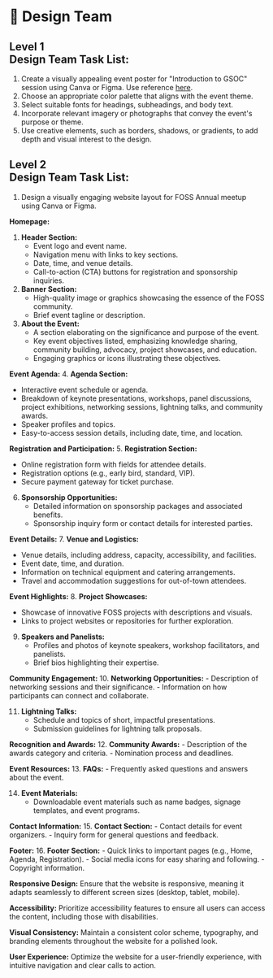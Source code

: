 # 🎨 Design Team

Level 1\
Design Team Task List:
----------------------

1. Create a visually appealing event poster for "Introduction to GSOC" session using Canva or Figma. Use reference [here](https://www.instagram.com/foss\_mec).
2. Choose an appropriate color palette that aligns with the event theme.
3. Select suitable fonts for headings, subheadings, and body text.
4. Incorporate relevant imagery or photographs that convey the event's purpose or theme.
5. Use creative elements, such as borders, shadows, or gradients, to add depth and visual interest to the design.

Level 2\
Design Team Task List:
----------------------

1. Design a visually engaging website layout for FOSS Annual meetup using Canva or Figma.

**Homepage:**

1. **Header Section:**
   * Event logo and event name.
   * Navigation menu with links to key sections.
   * Date, time, and venue details.
   * Call-to-action (CTA) buttons for registration and sponsorship inquiries.
2. **Banner Section:**
   * High-quality image or graphics showcasing the essence of the FOSS community.
   * Brief event tagline or description.
3. **About the Event:**
   * A section elaborating on the significance and purpose of the event.
   * Key event objectives listed, emphasizing knowledge sharing, community building, advocacy, project showcases, and education.
   * Engaging graphics or icons illustrating these objectives.

**Event Agenda:** 4. **Agenda Section:**

* Interactive event schedule or agenda.
* Breakdown of keynote presentations, workshops, panel discussions, project exhibitions, networking sessions, lightning talks, and community awards.
* Speaker profiles and topics.
* Easy-to-access session details, including date, time, and location.

**Registration and Participation:** 5. **Registration Section:**

* Online registration form with fields for attendee details.
* Registration options (e.g., early bird, standard, VIP).
* Secure payment gateway for ticket purchase.

6. **Sponsorship Opportunities:**
   * Detailed information on sponsorship packages and associated benefits.
   * Sponsorship inquiry form or contact details for interested parties.

**Event Details:** 7. **Venue and Logistics:**

* Venue details, including address, capacity, accessibility, and facilities.
* Event date, time, and duration.
* Information on technical equipment and catering arrangements.
* Travel and accommodation suggestions for out-of-town attendees.

**Event Highlights:** 8. **Project Showcases:**

* Showcase of innovative FOSS projects with descriptions and visuals.
* Links to project websites or repositories for further exploration.

9. **Speakers and Panelists:**
   * Profiles and photos of keynote speakers, workshop facilitators, and panelists.
   * Brief bios highlighting their expertise.

**Community Engagement:** 10. **Networking Opportunities:** - Description of networking sessions and their significance. - Information on how participants can connect and collaborate.

11. **Lightning Talks:**
    * Schedule and topics of short, impactful presentations.
    * Submission guidelines for lightning talk proposals.

**Recognition and Awards:** 12. **Community Awards:** - Description of the awards category and criteria. - Nomination process and deadlines.

**Event Resources:** 13. **FAQs:** - Frequently asked questions and answers about the event.

14. **Event Materials:**
    * Downloadable event materials such as name badges, signage templates, and event programs.

**Contact Information:** 15. **Contact Section:** - Contact details for event organizers. - Inquiry form for general questions and feedback.

**Footer:** 16. **Footer Section:** - Quick links to important pages (e.g., Home, Agenda, Registration). - Social media icons for easy sharing and following. - Copyright information.

**Responsive Design:** Ensure that the website is responsive, meaning it adapts seamlessly to different screen sizes (desktop, tablet, mobile).

**Accessibility:** Prioritize accessibility features to ensure all users can access the content, including those with disabilities.

**Visual Consistency:** Maintain a consistent color scheme, typography, and branding elements throughout the website for a polished look.

**User Experience:** Optimize the website for a user-friendly experience, with intuitive navigation and clear calls to action.

